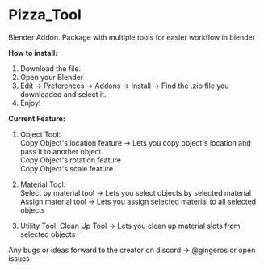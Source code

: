 # Pizza_Tool
Blender Addon. Package with multiple tools for easier workflow in blender

**How to install:**
1. Download the file.
2. Open your Blender
3. Edit -> Preferences -> Addons -> Install -> Find the .zip file you downloaded and select it.
4. Enjoy!

**Current Feature:**
  1. Object Tool:  
    Copy Object's location feature -> Lets you copy object's location and pass it to another object.  
    Copy Object's rotation feature  
    Copy Object's scale feature  

  2. Material Tool:  
    Select by material tool -> Lets you select objects by selected material  
    Assign material tool -> Lets you assign selected material to all selected objects

  3. Utility Tool:
     Clean Up Tool -> Lets you clean up material slots from selected objects
     

Any bugs or ideas forward to the creator on discord -> @gingeros or open issues
